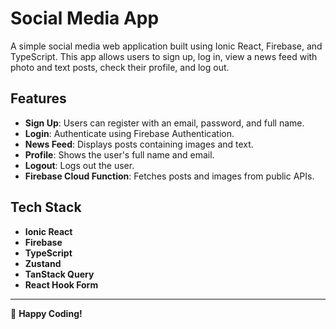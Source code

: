 # Social Media App

A simple social media web application built using Ionic React, Firebase, and TypeScript. This app allows users to sign up, log in, view a news feed with photo and text posts, check their profile, and log out.

## Features
- **Sign Up**: Users can register with an email, password, and full name.
- **Login**: Authenticate using Firebase Authentication.
- **News Feed**: Displays posts containing images and text.
- **Profile**: Shows the user's full name and email.
- **Logout**: Logs out the user.
- **Firebase Cloud Function**: Fetches posts and images from public APIs.

## Tech Stack
- **Ionic React**
- **Firebase**
- **TypeScript**
- **Zustand**
- **TanStack Query**
- **React Hook Form** 


---

🚀 **Happy Coding!**

